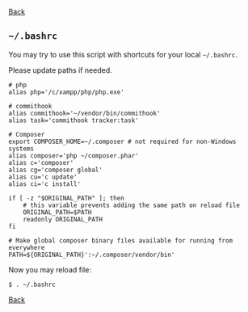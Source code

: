 [Back](../README.md)

## `~/.bashrc`

You may try to use this script with shortcuts for your local `~/.bashrc`.

Please update paths if needed.

```shell
# php
alias php='/c/xampp/php/php.exe'

# commithook
alias commithook='~/vendor/bin/commithook'
alias task='commithook tracker:task'

# Composer
export COMPOSER_HOME=~/.composer # not required for non-Windows systems
alias composer='php ~/composer.phar'
alias c='composer'
alias cg='composer global'
alias cu='c update'
alias ci='c install'

if [ -z "$ORIGINAL_PATH" ]; then
    # this variable prevents adding the same path on reload file
    ORIGINAL_PATH=$PATH
    readonly ORIGINAL_PATH
fi

# Make global composer binary files available for running from everywhere
PATH=${ORIGINAL_PATH}':~/.composer/vendor/bin'
```
Now you may reload file:
```shell
$ . ~/.bashrc
```

[Back](../README.md)
